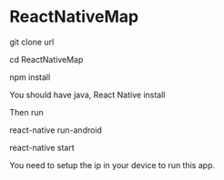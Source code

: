 # ReactNativeMap

git clone url

cd ReactNativeMap

npm install

You should have java, React Native install


Then run 

react-native run-android

react-native start

You need to setup the ip in your device to run this app.

